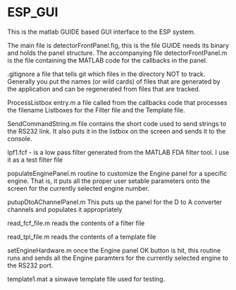 # ESP_GUI
This is the matlab GUIDE based GUI interface to the ESP system.

The main file is detectorFrontPanel.fig, this is the file GUIDE needs its binary and holds the panel structure. The accompanying 
file detectorFrontPanel.m  is the file containing the MATLAB code for the callbacks in the panel.

.gitignore a file that tells git which files in the directory NOT to track. Generally you put the names (or wild cards) of files
that are generated by the application and can be regenerated from files that are tracked.

ProcessListbox entry.m a file called from the callbacks code that processes the filename Listboxes for the Filter file and 
the Template file.

SendCommandString.m  file contains the short code used to send strings to the RS232 link.  It also puts it in the listbox on the
screen and sends it to the console.

lpf1.fcf - is a low pass filter generated from the MATLAB FDA filter tool. I use it as a test filter file

populateEnginePanel.m  routine to customize the Engine panel for a specific engine. That is, it puts all the proper user setable
parameters onto the screen for the currently selected engine number.

putupDtoAChannelPanel.m  This puts up the panel for the D to A converter channels and populates it appropriately

read_fcf_file.m  reads the contents of a filter file 

read_tpl_file.m  reads the contents of a template file

setEngineHardware.m  once the Engine panel OK button is hit, this routine runs and sends all the Engine paramters for the 
currently selected engine to the RS232 port.

template1.mat a sinwave template file used for testing.
